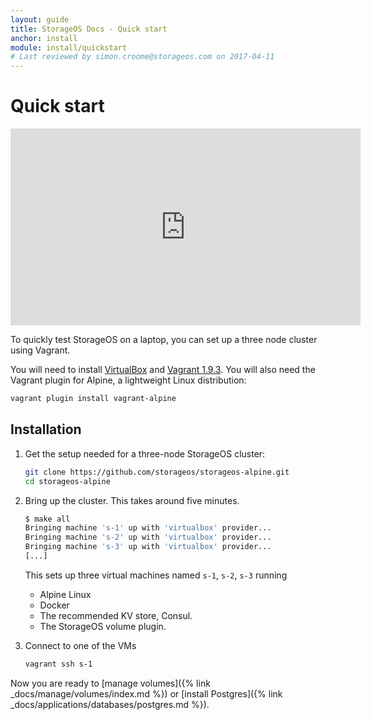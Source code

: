 ```yaml
---
layout: guide
title: StorageOS Docs - Quick start
anchor: install
module: install/quickstart
# Last reviewed by simon.croome@storageos.com on 2017-04-11
---
```


# Quick start

<iframe width="560" height="315" src="https://www.youtube.com/embed/Arhn0X0UQ-s" frameborder="0" allowfullscreen></iframe>

To quickly test StorageOS on a laptop, you can set up a three node cluster using Vagrant.

You will need to install [VirtualBox](https://www.virtualbox.org/wiki/Downloads) and [Vagrant
1.9.3](http://vagrantup.com/downloads.html). You will also need the Vagrant
plugin for Alpine, a lightweight Linux distribution:

```bash
vagrant plugin install vagrant-alpine
```

## Installation

1. Get the setup needed for a three-node StorageOS cluster:

    ```bash
    git clone https://github.com/storageos/storageos-alpine.git
    cd storageos-alpine
    ```

1. Bring up the cluster. This takes around five minutes.

    ```bash
    $ make all
    Bringing machine 's-1' up with 'virtualbox' provider...
    Bringing machine 's-2' up with 'virtualbox' provider...
    Bringing machine 's-3' up with 'virtualbox' provider...
    [...]
    ```

    This sets up three virtual machines named `s-1`, `s-2`, `s-3` running
    * Alpine Linux
    * Docker
    * The recommended KV store, Consul.
    * The StorageOS volume plugin.

1. Connect to one of the VMs

    ```bash
    vagrant ssh s-1
    ```

Now you are ready to [manage volumes]({% link _docs/manage/volumes/index.md %}) or [install Postgres]({% link _docs/applications/databases/postgres.md %}).
